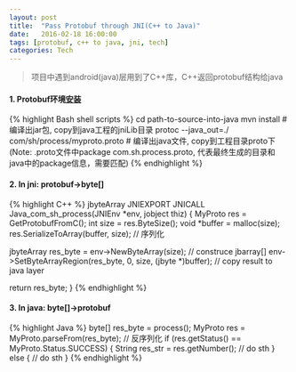 ```yaml
---
layout: post
title:  "Pass Protobuf through JNI(C++ to Java)"
date:   2016-02-18 16:00:00
tags: [protobuf, c++ to java, jni, tech]
categories: Tech
---
```


>  项目中遇到android(java)层用到了C++库，C++返回protobuf结构给java

#### 1. Protobuf环境[安装](https://github.com/google/protobuf)
{% highlight Bash shell scripts %}
cd path-to-source-into-java
mvn install  # 编译出jar包, copy到java工程的jniLib目录
protoc --java_out=./  com/sh/process/myproto.proto  # 编译出java文件, copy到工程目录proto下
(Note: .proto文件中package com.sh.process.proto, 代表最终生成的目录和java中的package信息，需要匹配)
{% endhighlight %}

#### 2. In jni: protobuf->byte[]
{% highlight C++ %}
jbyteArray JNIEXPORT JNICALL Java_com_sh_process(JNIEnv *env, jobject thiz) {
  MyProto res = GetProtobufFromC();
  int size = res.ByteSize();
  void *buffer = malloc(size);
  res.SerializeToArray(buffer, size);  // 序列化

  jbyteArray res_byte = env->NewByteArray(size);  // construce jbarray[]
  env->SetByteArrayRegion(res_byte, 0, size, (jbyte *)buffer);  // copy result to java layer

  return res_byte;
}
{% endhighlight %}

#### 3. In java: byte[]->protobuf
{% highlight Java %}
byte[] res_byte = process();
MyProto res = MyProto.parseFrom(res_byte);  // 反序列化
if (res.getStatus() == MyProto.Status.SUCCESS) {
  String res_str = res.getNumber();
  // do sth
} else {
  // do sth
}
{% endhighlight %}